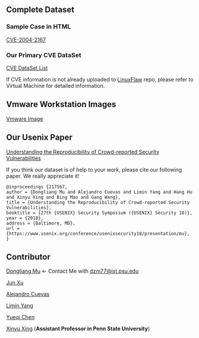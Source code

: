 ## Complete Dataset

### Sample Case in HTML

[CVE-2004-2167](CVE-2004-2167/README.md)

### Our Primary CVE DataSet

[CVE DataSet List](Primary_CVE/README.md)

If CVE information is not already uploaded to [LinuxFlaw](https://github.com/VulnReproduction/LinuxFlaw) repo, please refer to Virtual Machine for detailed information.

## Vmware Workstation Images

[Vmware Image](VMware_Image/README.md)

## Our Usenix Paper

[Understanding the Reproducibility of Crowd-reported Security Vulnerabilities](https://github.com/VulnReproduction/VulnReproduction.github.io/raw/master/Paper/usenix.pdf)

If you think our dataset is of help to your work, please cite our following paper. We really appreciate it!

```
@inproceedings {217567,
author = {Dongliang Mu and Alejandro Cuevas and Limin Yang and Hang Hu and Xinyu Xing and Bing Mao and Gang Wang},
title = {Understanding the Reproducibility of Crowd-reported Security Vulnerabilities},
booktitle = {27th {USENIX} Security Symposium ({USENIX} Security 18)},
year = {2018},
address = {Baltimore, MD},
url = {https://www.usenix.org/conference/usenixsecurity18/presentation/mu},
}
```

## Contributor

[Dongliang Mu](https://github.com/mudongliang) <- Contact Me with <dzm77@ist.psu.edu>

[Jun Xu](https://github.com/junxzm1990)

[Alejandro Cuevas](https://github.com/aledcuevas)

[Limin Yang](https://github.com/linus-young)

[Yueqi Chen](https://github.com/chenyueqi)

[Xinyu Xing](https://github.com/xingxinyu) (**Assistant Professor in Penn State University**)
